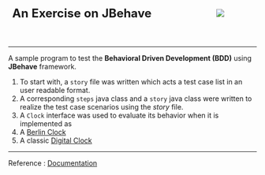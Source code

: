 

<table style="border:0;">
	<tbody style="border:0;">
		<tr style="text-align:middle; align:center;">
			<td>
				<h2>An Exercise on JBehave<h2>
			</td>
			<td>&nbsp;&nbsp;&nbsp;</td>
			<td>&nbsp;&nbsp;&nbsp;</td>
			<td>&nbsp;&nbsp;&nbsp;</td>
			<td>&nbsp;&nbsp;&nbsp;</td>
			<td>
				<img src="https://jbehave.org/images/jbehave-logo.png" />
			</td>
		</tr>
	</tbody>
</table>
<hr/> 



A sample program to test the **Behavioral Driven Development (BDD)** using **JBehave** framework. 

1. To start with, a `story` file was written which acts a test case list in an user readable format.
2. A corresponding `steps` java class and a `story` java class were written to realize the test case scenarios using the _story_ file.
3. A `Clock` interface was used to evaluate its behavior when it is implemented as 
  1. A [Berlin Clock](https://en.wikipedia.org/wiki/Mengenlehreuhr)
  2. A classic [Digital Clock](https://en.wikipedia.org/wiki/Digital_clock)

***
Reference : [Documentation](https://jbehave.org/)